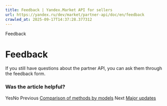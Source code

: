 ```yaml
---
title: Feedback | Yandex.Market API for sellers
url: https://yandex.ru/dev/market/partner-api/doc/en/feedback
crawled_at: 2025-09-17T14:37:28.377312
---
```


Feedback
# Feedback
If you still have questions about the partner API, you can ask them through the feedback form.
### Was the article helpful?
YesNo
Previous
[Comparison of methods by models](https://yandex.ru/dev/market/partner-api/doc/en/en/overview/comparison)
Next
[Major updates](https://yandex.ru/dev/market/partner-api/doc/en/en/changelog/main)
